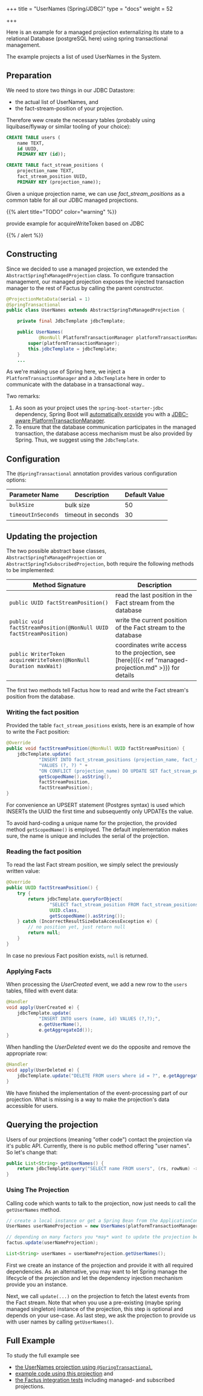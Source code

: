 +++ title = "UserNames (Spring/JDBC)"
type = "docs"
weight = 52

+++

Here is an example for a managed projection externalizing its state to a relational Database (postgreSQL here) using spring transactional management.

The example projects a list of used UserNames in the System.

## Preparation

We need to store two things in our JDBC Datastore:
* the actual list of UserNames, and
* the fact-stream-position of your projection.

Therefore wew create the necessary tables (probably using liquibase/flyway or similar tooling of your choice):

```sql
CREATE TABLE users (
    name TEXT, 
    id UUID, 
    PRIMARY KEY (id));
```

```sql
CREATE TABLE fact_stream_positions (
    projection_name TEXT,
    fact_stream_position UUID, 
    PRIMARY KEY (projection_name));
```

Given a unique projection name, we can use *fact_stream_positions* as a common table for all our JDBC managed projections.

{{% alert  title="TODO" color="warning" %}}

provide example for acquireWriteToken based on JDBC

{{% / alert %}}

## Constructing

Since we decided to use a managed projection, we extended the `AbstractSpringTxManagedProjection` class.
To configure transaction management, our managed projection exposes the injected transaction manager to the rest of Factus by calling the parent constructor.

```java
@ProjectionMetaData(serial = 1)
@SpringTransactional
public class UserNames extends AbstractSpringTxManagedProjection {

    private final JdbcTemplate jdbcTemplate;

    public UserNames(
            @NonNull PlatformTransactionManager platformTransactionManager, JdbcTemplate jdbcTemplate) {
        super(platformTransactionManager);
        this.jdbcTemplate = jdbcTemplate;
    }
    ...
```
As we're making use of Spring here, we inject a `PlatformTransactionManager` and a `JdbcTemplate` here in order to communicate with the database in a transactional way..

Two remarks:
1) As soon as your project uses the `spring-boot-starter-jdbc` dependency,
   Spring Boot will [automatically provide](https://github.com/spring-projects/spring-boot/blob/main/spring-boot-project/spring-boot-autoconfigure/src/main/java/org/springframework/boot/autoconfigure/jdbc/DataSourceTransactionManagerAutoConfiguration.java)
   you with a [JDBC-aware PlatformTransactionManager](https://docs.spring.io/spring-framework/docs/current/javadoc-api/org/springframework/jdbc/support/JdbcTransactionManager.html).
2) To ensure that the database communication participates in the managed transaction,
   the database access mechanism must be also provided by Spring. Thus, we suggest using the `JdbcTemplate`.

## Configuration

The `@SpringTransactional` annotation provides various configuration options:

| Parameter Name         |  Description                                         | Default Value  |
|------------------------|------------------------------------------------------|----------------|
| `bulkSize`             | bulk size                                            |   50           |
| `timeoutInSeconds`      | timeout in seconds            |   30         |

## Updating the projection

The two possible abstract base classes, `AbstractSpringTxManagedProjection` or `AbstractSpringTxSubscribedProjection`,
both require the following methods to be implemented:

|   Method Signature                                                | Description                                                 |
|-------------------------------------------------------------------|-------------------------------------------------------------|
|`public UUID factStreamPosition()   `                              | read the last position in the Fact stream from the database |
|`public void factStreamPosition(@NonNull UUID factStreamPosition)` | write the current position of the Fact stream to the database |
|`public WriterToken acquireWriteToken(@NonNull Duration maxWait)`  | coordinates write access to the projection, see [here]({{< ref "managed-projection.md" >}}) for details  |

The first two methods tell Factus how to read and write the Fact stream's position from the database. 

### Writing the fact position

Provided the table `fact_stream_positions` exists, here is an example of how to write the Fact position:

```java
@Override
public void factStreamPosition(@NonNull UUID factStreamPosition) {
    jdbcTemplate.update(
            "INSERT INTO fact_stream_positions (projection_name, fact_stream_position) " + 
            "VALUES (?, ?) " +
            "ON CONFLICT (projection_name) DO UPDATE SET fact_stream_position = ?",
            getScopedName().asString(),
            factStreamPosition,
            factStreamPosition);
}
``` 

For convenience an UPSERT statement (Postgres syntax) is used which INSERTs the UUID the first time
and subsequently only UPDATEs the value.

To avoid hard-coding a unique name for the projection, the provided method `getScopedName()` is employed.
The default implementation makes sure, the name is unique and includes the serial of the projection.

### Reading the fact position

To read the last Fact stream position, we simply select the previously written value:

```java
@Override
public UUID factStreamPosition() {
    try {
        return jdbcTemplate.queryForObject(
                "SELECT fact_stream_position FROM fact_stream_positions WHERE projection_name = ?",
                UUID.class,
                getScopedName().asString());
    } catch (IncorrectResultSizeDataAccessException e) {
        // no position yet, just return null
        return null;
    }
}
``` 

In case no previous Fact position exists, `null` is returned.

### Applying Facts

When processing the *UserCreated* event, we add a new row to the `users` tables, filled with event data:

```java
@Handler
void apply(UserCreated e) {
    jdbcTemplate.update(
            "INSERT INTO users (name, id) VALUES (?,?);", 
            e.getUserName(), 
            e.getAggregateId());
}
```

When handling the *UserDeleted* event we do the opposite and remove the appropriate row:

```java
@Handler
void apply(UserDeleted e) {
    jdbcTemplate.update("DELETE FROM users where id = ?", e.getAggregateId());
}
``` 

We have finished the implementation of the event-processing part of our projection. What is missing is a way to
make the projection's data accessible for users.


## Querying the projection

Users of our projections (meaning "other code") contact the projection via it's public API.
Currently, there is no public method offering "user names". So let's change that:

```java
public List<String> getUserNames() {
    return jdbcTemplate.query("SELECT name FROM users", (rs, rowNum) -> rs.getString(1));
}
```

### Using The Projection

Calling code which wants to talk to the projection, now just needs to call the `getUserNames` method.

```java
// create a local instance or get a Spring Bean from the ApplicationContext, depending on your code organization
UserNames userNameProjection = new UserNames(platformTransactionManager, jdbcTemplate);

// depending on many factors you *may* want to update the projection before querying it
factus.update(userNameProjection);

List<String> userNames = userNameProjection.getUserNames();
```

First we create an instance of the projection and provide it with all required dependencies. As an alternative, you may want to let Spring manage the lifecycle of the projection
and let the dependency injection mechanism provide you an instance.

Next, we call `update(...)` on the projection to fetch the latest events from the Fact stream. Note that when you use a pre-existing (maybe spring managed singleton) instance of the projection, this step is optional and depends on your use-case. As last step, we ask
the projection to provide us with user names by calling `getUserNames()`.


Full Example
------------

To study the full example see
- [the UserNames projection using `@SpringTransactional`](https://github.com/factcast/factcast/blob/master/factcast-itests/factcast-itests-factus/src/test/java/org/factcast/itests/factus/proj/SpringJdbcTransactionalProjectionExample.java),
- [example code using this projection](https://github.com/factcast/factcast/blob/master/factcast-itests/factcast-itests-factus/src/test/java/org/factcast/itests/factus/SpringJdbcTransactionalProjectionExampleITest.java) and
- [the Factus integration tests](https://github.com/factcast/factcast/blob/master/factcast-itests/factcast-itests-factus/src/test/java/org/factcast/itests/factus/SpringTransactionalITest.java) including managed- and subscribed projections.
